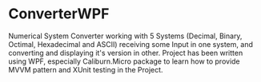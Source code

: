 # ConverterWPF
Numerical System Converter working with 5 Systems (Decimal, Binary, Octimal, Hexadecimal and ASCII) receiving some Input in one system, and converting and displaying it's version in other. 
Project has been written using WPF, especially Caliburn.Micro package to learn how to provide MVVM pattern and XUnit testing in the Project. 
